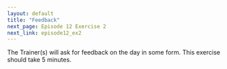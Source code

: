 ```yaml
---
layout: default
title: "Feedback"
next_page: Episode 12 Exercise 2
next_link: episode12_ex2
---
```


The Trainer(s) will ask for feedback on the day in some form.
This exercise should take 5 minutes.
